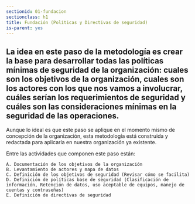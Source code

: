 ```yaml
---
sectionid: 01-fundacion
sectionclass: h1
title: Fundación (Políticas y Directivas de seguridad)
is-parent: yes
---
```


## La idea en este paso de la metodología es crear la base para desarrollar todas las políticas mínimas de seguridad de la organización: cuales son los objetivos de la organización, cuales son los actores con los que nos vamos a involucrar, cuáles serían los requerimientos de seguridad y cuáles son las consideraciones mínimas en la seguridad de las operaciones.

Aunque lo ideal es que este paso se aplique en el momento mismo de concepción de la organización, esta metodología está construida y redactada para aplicarla en nuestra organización ya existente.

Entre las actividades que componen este paso están:

	A. Documentación de los objetivos de la organización
	B. Levantamiento de actores y mapa de datos
	C. Definición de los objetivos de seguridad (Revisar cómo se facilita)
	D. Definición de políticas base de seguridad (Clasificación de información, Retención de datos, uso aceptable de equipos, manejo de cuentas y contraseñas)
	E. Definición de directivas de seguridad
